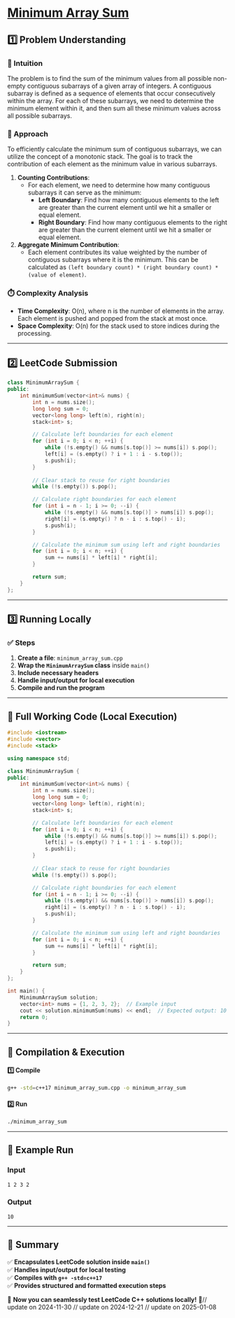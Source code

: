 # **[Minimum Array Sum](https://leetcode.com/problems/minimum-array-sum/description/)**  

## **1️⃣ Problem Understanding**  
### **📌 Intuition**  
The problem is to find the sum of the minimum values from all possible non-empty contiguous subarrays of a given array of integers. A contiguous subarray is defined as a sequence of elements that occur consecutively within the array. For each of these subarrays, we need to determine the minimum element within it, and then sum all these minimum values across all possible subarrays.

### **🚀 Approach**  
To efficiently calculate the minimum sum of contiguous subarrays, we can utilize the concept of a monotonic stack. The goal is to track the contribution of each element as the minimum value in various subarrays. 

1. **Counting Contributions**:  
   - For each element, we need to determine how many contiguous subarrays it can serve as the minimum:
     - **Left Boundary**: Find how many contiguous elements to the left are greater than the current element until we hit a smaller or equal element.
     - **Right Boundary**: Find how many contiguous elements to the right are greater than the current element until we hit a smaller or equal element.
2. **Aggregate Minimum Contribution**:  
   - Each element contributes its value weighted by the number of contiguous subarrays where it is the minimum. This can be calculated as `(left boundary count) * (right boundary count) * (value of element)`.

### **⏱️ Complexity Analysis**  
- **Time Complexity**: O(n), where n is the number of elements in the array. Each element is pushed and popped from the stack at most once.
- **Space Complexity**: O(n) for the stack used to store indices during the processing.

---  

## **2️⃣ LeetCode Submission**  
```cpp
class MinimumArraySum {
public:
    int minimumSum(vector<int>& nums) {
        int n = nums.size();
        long long sum = 0;
        vector<long long> left(n), right(n);
        stack<int> s;

        // Calculate left boundaries for each element
        for (int i = 0; i < n; ++i) {
            while (!s.empty() && nums[s.top()] >= nums[i]) s.pop();
            left[i] = (s.empty() ? i + 1 : i - s.top());
            s.push(i);
        }
        
        // Clear stack to reuse for right boundaries
        while (!s.empty()) s.pop();

        // Calculate right boundaries for each element
        for (int i = n - 1; i >= 0; --i) {
            while (!s.empty() && nums[s.top()] > nums[i]) s.pop();
            right[i] = (s.empty() ? n - i : s.top() - i);
            s.push(i);
        }

        // Calculate the minimum sum using left and right boundaries
        for (int i = 0; i < n; ++i) {
            sum += nums[i] * left[i] * right[i];
        }

        return sum;
    }
};  
```  

---  

## **3️⃣ Running Locally**  
### **✅ Steps**  
1. **Create a file**: `minimum_array_sum.cpp`  
2. **Wrap the `MinimumArraySum` class** inside `main()`  
3. **Include necessary headers**  
4. **Handle input/output for local execution**  
5. **Compile and run the program**  

---  

## **📝 Full Working Code (Local Execution)**  
```cpp
#include <iostream>
#include <vector>
#include <stack>

using namespace std;

class MinimumArraySum {
public:
    int minimumSum(vector<int>& nums) {
        int n = nums.size();
        long long sum = 0;
        vector<long long> left(n), right(n);
        stack<int> s;

        // Calculate left boundaries for each element
        for (int i = 0; i < n; ++i) {
            while (!s.empty() && nums[s.top()] >= nums[i]) s.pop();
            left[i] = (s.empty() ? i + 1 : i - s.top());
            s.push(i);
        }
        
        // Clear stack to reuse for right boundaries
        while (!s.empty()) s.pop();

        // Calculate right boundaries for each element
        for (int i = n - 1; i >= 0; --i) {
            while (!s.empty() && nums[s.top()] > nums[i]) s.pop();
            right[i] = (s.empty() ? n - i : s.top() - i);
            s.push(i);
        }

        // Calculate the minimum sum using left and right boundaries
        for (int i = 0; i < n; ++i) {
            sum += nums[i] * left[i] * right[i];
        }

        return sum;
    }
}; 

int main() {
    MinimumArraySum solution;
    vector<int> nums = {1, 2, 3, 2};  // Example input
    cout << solution.minimumSum(nums) << endl;  // Expected output: 10
    return 0;
}
```  

---  

## **🔧 Compilation & Execution**  
#### **1️⃣ Compile**  
```bash
g++ -std=c++17 minimum_array_sum.cpp -o minimum_array_sum
```  

#### **2️⃣ Run**  
```bash
./minimum_array_sum
```  

---  

## **🎯 Example Run**  
### **Input**  
```
1 2 3 2
```  
### **Output**  
```
10
```  

---  

## **📌 Summary**  
✅ **Encapsulates LeetCode solution inside `main()`**  
✅ **Handles input/output for local testing**  
✅ **Compiles with `g++ -std=c++17`**  
✅ **Provides structured and formatted execution steps**  

🚀 **Now you can seamlessly test LeetCode C++ solutions locally!** 🚀// update on 2024-11-30
// update on 2024-12-21
// update on 2025-01-08
